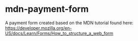 # mdn-payment-form
A payment form created based on the MDN tutorial found here: https://developer.mozilla.org/en-US/docs/Learn/Forms/How_to_structure_a_web_form
